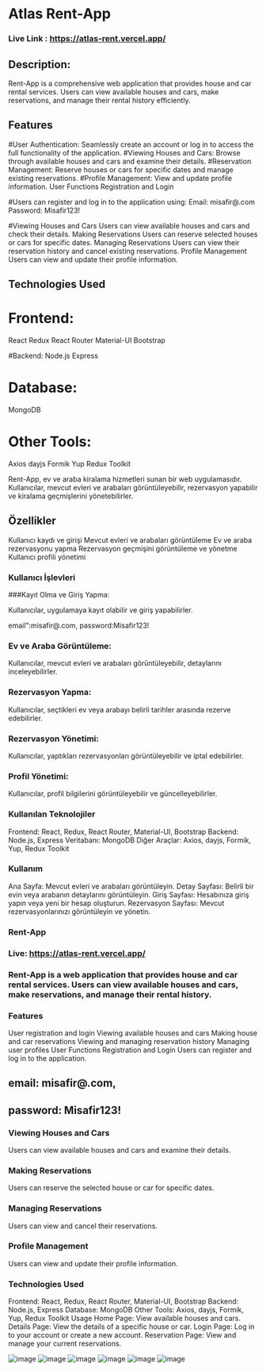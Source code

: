 # Atlas Rent-App
### Live Link :  https://atlas-rent.vercel.app/


## Description:
Rent-App is a comprehensive web application that provides house and car rental services. Users can view available houses and cars, make reservations, and manage their rental history efficiently.

## Features
#User Authentication: Seamlessly create an account or log in to access the full functionality of the application.
#Viewing Houses and Cars: Browse through available houses and cars and examine their details.
#Reservation Management: Reserve houses or cars for specific dates and manage existing reservations.
#Profile Management: View and update profile information.
User Functions
Registration and Login

#Users can register and log in to the application using:
Email: misafir@.com
Password: Misafir123!

#Viewing Houses and Cars
Users can view available houses and cars and check their details.
Making Reservations
Users can reserve selected houses or cars for specific dates.
Managing Reservations
Users can view their reservation history and cancel existing reservations.
Profile Management
Users can view and update their profile information.

## Technologies Used

# Frontend:
React
Redux
React Router
Material-UI
Bootstrap

#Backend:
Node.js
Express

# Database:
MongoDB

# Other Tools:
Axios
dayjs
Formik
Yup
Redux Toolkit

Rent-App, ev ve araba kiralama hizmetleri sunan bir web uygulamasıdır. Kullanıcılar, mevcut evleri ve arabaları görüntüleyebilir, rezervasyon yapabilir ve kiralama geçmişlerini yönetebilirler.

## Özellikler

Kullanıcı kaydı ve girişi
Mevcut evleri ve arabaları görüntüleme
Ev ve araba rezervasyonu yapma
Rezervasyon geçmişini görüntüleme ve yönetme
Kullanıcı profili yönetimi

### Kullanıcı İşlevleri

###Kayıt Olma ve Giriş Yapma: 

Kullanıcılar, uygulamaya kayıt olabilir ve giriş yapabilirler.

email":misafir@.com,
password:Misafir123!

### Ev ve Araba Görüntüleme:

Kullanıcılar, mevcut evleri ve arabaları görüntüleyebilir, detaylarını inceleyebilirler.
### Rezervasyon Yapma: 

Kullanıcılar, seçtikleri ev veya arabayı belirli tarihler arasında rezerve edebilirler.
### Rezervasyon Yönetimi: 

Kullanıcılar, yaptıkları rezervasyonları görüntüleyebilir ve iptal edebilirler.
### Profil Yönetimi: 

Kullanıcılar, profil bilgilerini görüntüleyebilir ve güncelleyebilirler.

### Kullanılan Teknolojiler

Frontend: React, Redux, React Router, Material-UI, Bootstrap
Backend: Node.js, Express
Veritabanı: MongoDB
Diğer Araçlar: Axios, dayjs, Formik, Yup, Redux Toolkit

### Kullanım

Ana Sayfa: Mevcut evleri ve arabaları görüntüleyin.
Detay Sayfası: Belirli bir evin veya arabanın detaylarını görüntüleyin.
Giriş Sayfası: Hesabınıza giriş yapın veya yeni bir hesap oluşturun.
Rezervasyon Sayfası: Mevcut rezervasyonlarınızı görüntüleyin ve yönetin.


### Rent-App
### Live: https://atlas-rent.vercel.app/
### Rent-App is a web application that provides house and car rental services. Users can view available houses and cars, make reservations, and manage their rental history.

### Features
User registration and login
Viewing available houses and cars
Making house and car reservations
Viewing and managing reservation history
Managing user profiles
User Functions
Registration and Login
Users can register and log in to the application.

## email: misafir@.com,
## password: Misafir123!

### Viewing Houses and Cars
Users can view available houses and cars and examine their details.

### Making Reservations
Users can reserve the selected house or car for specific dates.

### Managing Reservations
Users can view and cancel their reservations.

### Profile Management
Users can view and update their profile information.

### Technologies Used
Frontend: React, Redux, React Router, Material-UI, Bootstrap
Backend: Node.js, Express
Database: MongoDB
Other Tools: Axios, dayjs, Formik, Yup, Redux Toolkit
Usage
Home Page: View available houses and cars.
Details Page: View the details of a specific house or car.
Login Page: Log in to your account or create a new account.
Reservation Page: View and manage your current reservations.


![image](https://github.com/Mfeyza/Atlas_Rent_FullStack/assets/144602340/bd14133b-47a9-47f5-a8c2-ad41b77aafa2)
![image](https://github.com/Mfeyza/Atlas_Rent_FullStack/assets/144602340/c069deaf-a1f9-4d09-8fa0-90edc8584d8d)
![image](https://github.com/Mfeyza/Atlas_Rent_FullStack/assets/144602340/fb855f8e-26b2-46ae-ac9b-892adfbacc34)
![image](https://github.com/Mfeyza/Atlas_Rent_FullStack/assets/144602340/768d4334-efc4-4658-9649-036c784266e9)
![image](https://github.com/Mfeyza/Atlas_Rent_FullStack/assets/144602340/88a7fc08-6a23-4c99-b215-b20f611b2ab1)
![image](https://github.com/Mfeyza/Atlas_Rent_FullStack/assets/144602340/cc124468-bf62-432b-864d-f5f0cf2aea7b)






